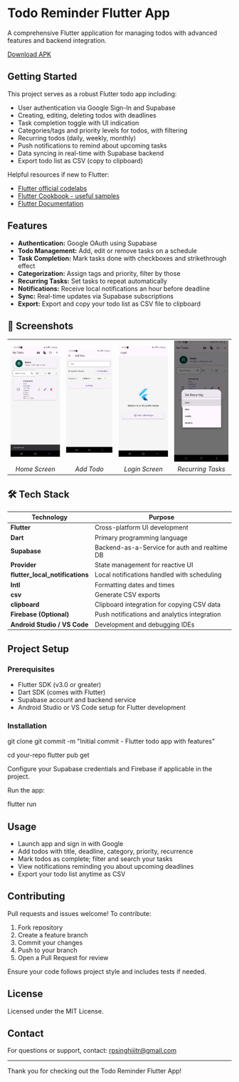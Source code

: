 # Todo Reminder Flutter App

A comprehensive Flutter application for managing todos with advanced features and backend integration.

[Download APK](https://github.com/rudrapratap19/flutter-todo-app/releases/download/v1.0.0/app-release.apk)

## Getting Started

This project serves as a robust Flutter todo app including:

- User authentication via Google Sign-In and Supabase
- Creating, editing, deleting todos with deadlines
- Task completion toggle with UI indication
- Categories/tags and priority levels for todos, with filtering
- Recurring todos (daily, weekly, monthly)
- Push notifications to remind about upcoming tasks
- Data syncing in real-time with Supabase backend
- Export todo list as CSV (copy to clipboard)

Helpful resources if new to Flutter:

- [Flutter official codelabs](https://docs.flutter.dev/get-started/codelab)
- [Flutter Cookbook - useful samples](https://docs.flutter.dev/cookbook)
- [Flutter Documentation](https://docs.flutter.dev)

## Features

- **Authentication:** Google OAuth using Supabase
- **Todo Management:** Add, edit or remove tasks on a schedule
- **Task Completion:** Mark tasks done with checkboxes and strikethrough effect
- **Categorization:** Assign tags and priority, filter by those
- **Recurring Tasks:** Set tasks to repeat automatically
- **Notifications:** Receive local notifications an hour before deadline
- **Sync:** Real-time updates via Supabase subscriptions
- **Export:** Export and copy your todo list as CSV file to clipboard

## 📸 Screenshots
<div align="center">
  <table>
    <tr>
      <td><img src="https://github.com/rudrapratap19/flutter-todo-app/blob/main/screenshot/Home%201.jpg" width="200"/></td>
      <td><img src="https://github.com/rudrapratap19/flutter-todo-app/blob/main/screenshot/Add%20To%20Do.jpg" width="200"/></td>
      <td><img src="https://github.com/rudrapratap19/flutter-todo-app/blob/main/screenshot/Login.jpg" width="200"/></td>
      <td><img src="https://github.com/rudrapratap19/flutter-todo-app/blob/main/screenshot/Recurrnig.jpg" width="200"/></td>
    </tr>
    <tr>
      <td align="center"><em>Home Screen</em></td>
      <td align="center"><em>Add Todo</em></td>
      <td align="center"><em>Login Screen</em></td>
      <td align="center"><em>Recurring Tasks</em></td>
    </tr>
  </table>
</div>



## 🛠️ Tech Stack

| Technology          | Purpose                                         |
|---------------------|-------------------------------------------------|
| **Flutter**         | Cross-platform UI development                     |
| **Dart**            | Primary programming language                      |
| **Supabase**        | Backend-as-a-Service for auth and realtime DB    |
| **Provider**        | State management for reactive UI                  |
| **flutter_local_notifications** | Local notifications handled with scheduling       |
| **Intl**            | Formatting dates and times                         |
| **csv**             | Generate CSV exports                               |
| **clipboard**       | Clipboard integration for copying CSV data        |
| **Firebase (Optional)** | Push notifications and analytics integration       |
| **Android Studio / VS Code** | Development and debugging IDEs                   |

## Project Setup

### Prerequisites

- Flutter SDK (v3.0 or greater)
- Dart SDK (comes with Flutter)
- Supabase account and backend service
- Android Studio or VS Code setup for Flutter development

### Installation

git clone git commit -m "Initial commit - Flutter todo app with features"

cd your-repo
flutter pub get

Configure your Supabase credentials and Firebase if applicable in the project.

Run the app:

flutter run


## Usage

- Launch app and sign in with Google
- Add todos with title, deadline, category, priority, recurrence
- Mark todos as complete; filter and search your tasks
- View notifications reminding you about upcoming deadlines
- Export your todo list anytime as CSV

## Contributing

Pull requests and issues welcome! To contribute:

1. Fork repository
2. Create a feature branch
3. Commit your changes
4. Push to your branch
5. Open a Pull Request for review

Ensure your code follows project style and includes tests if needed.

## License

Licensed under the MIT License.

## Contact

For questions or support, contact: rpsinghiiitr@gmail.com

---

Thank you for checking out the Todo Reminder Flutter App!
